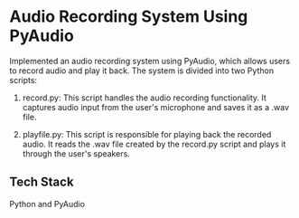 
# Audio Recording System Using PyAudio
Implemented an audio recording system using PyAudio, which allows users to record audio and play it back. The system is divided into two Python scripts:

1. record.py: This script handles the audio recording functionality. It captures audio input from the user's microphone and saves it as a .wav file.

2. playfile.py: This script is responsible for playing back the recorded audio. It reads the .wav file created by the record.py script and plays it through the user's speakers.


## Tech Stack

Python and PyAudio

